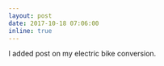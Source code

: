 ```yaml
---
layout: post
date: 2017-10-18 07:06:00
inline: true
---
```


I added post on my electric bike conversion.
